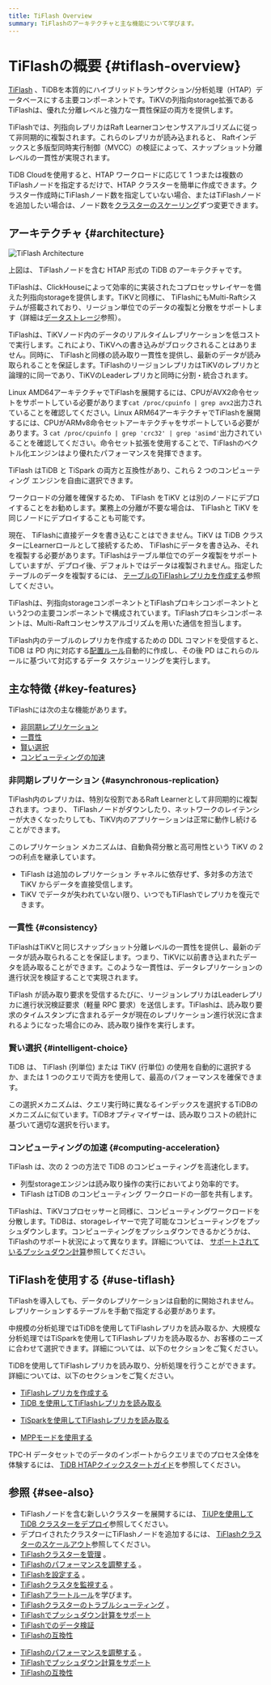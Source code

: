 ```yaml
---
title: TiFlash Overview
summary: TiFlashのアーキテクチャと主な機能について学びます。
---
```


# TiFlashの概要 {#tiflash-overview}

[TiFlash](https://github.com/pingcap/tiflash) 、TiDBを本質的にハイブリッドトランザクション/分析処理（HTAP）データベースにする主要コンポーネントです。TiKVの列指向storage拡張であるTiFlashは、優れた分離レベルと強力な一貫性保証の両方を提供します。

TiFlashでは、列指向レプリカはRaft Learnerコンセンサスアルゴリズムに従って非同期的に複製されます。これらのレプリカが読み込まれると、 Raftインデックスと多版型同時実行制御（MVCC）の検証によって、スナップショット分離レベルの一貫性が実現されます。

<CustomContent platform="tidb-cloud">

TiDB Cloudを使用すると、HTAP ワークロードに応じて 1 つまたは複数のTiFlashノードを指定するだけで、HTAP クラスターを簡単に作成できます。クラスター作成時にTiFlashノード数を指定していない場合、またはTiFlashノードを追加したい場合は、ノード数を[クラスターのスケーリング](/tidb-cloud/scale-tidb-cluster.md)ずつ変更できます。

</CustomContent>

## アーキテクチャ {#architecture}

![TiFlash Architecture](/media/tidb-storage-architecture-1.png)

上図は、 TiFlashノードを含む HTAP 形式の TiDB のアーキテクチャです。

TiFlashは、ClickHouseによって効率的に実装されたコプロセッサレイヤーを備えた列指向storageを提供します。TiKVと同様に、 TiFlashにもMulti-Raftシステムが搭載されており、リージョン単位でのデータの複製と分散をサポートします（詳細は[データストレージ](https://www.pingcap.com/blog/tidb-internal-data-storage/)参照）。

TiFlashは、TiKVノード内のデータのリアルタイムレプリケーションを低コストで実行します。これにより、TiKVへの書き込みがブロックされることはありません。同時に、 TiFlashと同様の読み取り一貫性を提供し、最新のデータが読み取られることを保証します。TiFlashのリージョンレプリカはTiKVのレプリカと論理的に同一であり、TiKVのLeaderレプリカと同時に分割・統合されます。

Linux AMD64アーキテクチャでTiFlashを展開するには、CPUがAVX2命令セットをサポートしている必要があります`cat /proc/cpuinfo | grep avx2`出力されていることを確認してください。Linux ARM64アーキテクチャでTiFlashを展開するには、CPUがARMv8命令セットアーキテクチャをサポートしている必要があります。3 `cat /proc/cpuinfo | grep 'crc32' | grep 'asimd'`出力されていることを確認してください。命令セット拡張を使用することで、TiFlashのベクトル化エンジンはより優れたパフォーマンスを発揮できます。

<CustomContent platform="tidb">

TiFlash はTiDB と TiSpark の両方と互換性があり、これら 2 つのコンピューティング エンジンを自由に選択できます。

</CustomContent>

ワークロードの分離を確保するため、 TiFlash をTiKV とは別のノードにデプロイすることをお勧めします。業務上の分離が不要な場合は、 TiFlashと TiKV を同じノードにデプロイすることも可能です。

現在、 TiFlashに直接データを書き込むことはできません。TiKV は TiDB クラスターにLearnerロールとして接続するため、 TiFlashにデータを書き込み、それを複製する必要があります。TiFlashはテーブル単位でのデータ複製をサポートしていますが、デプロイ後、デフォルトではデータは複製されません。指定したテーブルのデータを複製するには、 [テーブルのTiFlashレプリカを作成する](/tiflash/create-tiflash-replicas.md#create-tiflash-replicas-for-tables)参照してください。

TiFlashは、列指向storageコンポーネントとTiFlashプロキシコンポーネントという2つの主要コンポーネントで構成されています。TiFlashプロキシコンポーネントは、Multi-Raftコンセンサスアルゴリズムを用いた通信を担当します。

TiFlash内のテーブルのレプリカを作成するための DDL コマンドを受信すると、TiDB は PD 内に対応する[配置ルール](https://docs.pingcap.com/tidb/stable/configure-placement-rules)自動的に作成し、その後 PD はこれらのルールに基づいて対応するデータ スケジューリングを実行します。

## 主な特徴 {#key-features}

TiFlashには次の主な機能があります。

-   [非同期レプリケーション](#asynchronous-replication)
-   [一貫性](#consistency)
-   [賢い選択](#intelligent-choice)
-   [コンピューティングの加速](#computing-acceleration)

### 非同期レプリケーション {#asynchronous-replication}

TiFlash内のレプリカは、特別な役割であるRaft Learnerとして非同期的に複製されます。つまり、 TiFlashノードがダウンしたり、ネットワークのレイテンシーが大きくなったりしても、TiKV内のアプリケーションは正常に動作し続けることができます。

このレプリケーション メカニズムは、自動負荷分散と高可用性という TiKV の 2 つの利点を継承しています。

-   TiFlash は追加のレプリケーション チャネルに依存せず、多対多の方法で TiKV からデータを直接受信します。
-   TiKV でデータが失われていない限り、いつでもTiFlashでレプリカを復元できます。

### 一貫性 {#consistency}

TiFlashはTiKVと同じスナップショット分離レベルの一貫性を提供し、最新のデータが読み取られることを保証します。つまり、TiKVに以前書き込まれたデータを読み取ることができます。このような一貫性は、データレプリケーションの進行状況を検証することで実現されます。

TiFlash が読み取り要求を受信するたびに、リージョンレプリカはLeaderレプリカに進行状況検証要求（軽量 RPC 要求）を送信します。TiFlashは、読み取り要求のタイムスタンプに含まれるデータが現在のレプリケーション進行状況に含まれるようになった場合にのみ、読み取り操作を実行します。

### 賢い選択 {#intelligent-choice}

TiDB は、 TiFlash (列単位) または TiKV (行単位) の使用を自動的に選択するか、または 1 つのクエリで両方を使用して、最高のパフォーマンスを確保できます。

この選択メカニズムは、クエリ実行時に異なるインデックスを選択するTiDBのメカニズムに似ています。TiDBオプティマイザーは、読み取りコストの統計に基づいて適切な選択を行います。

### コンピューティングの加速 {#computing-acceleration}

TiFlash は、次の 2 つの方法で TiDB のコンピューティングを高速化します。

-   列型storageエンジンは読み取り操作の実行においてより効率的です。
-   TiFlash はTiDB のコンピューティング ワークロードの一部を共有します。

TiFlashは、TiKVコプロセッサーと同様に、コンピューティングワークロードを分散します。TiDBは、storageレイヤーで完了可能なコンピューティングをプッシュダウンします。コンピューティングをプッシュダウンできるかどうかは、 TiFlashのサポート状況によって異なります。詳細については、 [サポートされているプッシュダウン計算](/tiflash/tiflash-supported-pushdown-calculations.md)参照してください。

## TiFlashを使用する {#use-tiflash}

TiFlashを導入しても、データのレプリケーションは自動的に開始されません。レプリケーションするテーブルを手動で指定する必要があります。

<CustomContent platform="tidb">

中規模の分析処理ではTiDBを使用してTiFlashレプリカを読み取るか、大規模な分析処理ではTiSparkを使用してTiFlashレプリカを読み取るか、お客様のニーズに合わせて選択できます。詳細については、以下のセクションをご覧ください。

</CustomContent>

<CustomContent platform="tidb-cloud">

TiDBを使用してTiFlashレプリカを読み取り、分析処理を行うことができます。詳細については、以下のセクションをご覧ください。

</CustomContent>

-   [TiFlashレプリカを作成する](/tiflash/create-tiflash-replicas.md)
-   [TiDB を使用してTiFlashレプリカを読み取る](/tiflash/use-tidb-to-read-tiflash.md)

<CustomContent platform="tidb">

-   [TiSparkを使用してTiFlashレプリカを読み取る](/tiflash/use-tispark-to-read-tiflash.md)

</CustomContent>

-   [MPPモードを使用する](/tiflash/use-tiflash-mpp-mode.md)

<CustomContent platform="tidb">

TPC-H データセットでのデータのインポートからクエリまでのプロセス全体を体験するには、 [TiDB HTAPクイックスタートガイド](/quick-start-with-htap.md)を参照してください。

</CustomContent>

## 参照 {#see-also}

<CustomContent platform="tidb">

-   TiFlashノードを含む新しいクラスターを展開するには、 [TiUPを使用して TiDB クラスターをデプロイ](/production-deployment-using-tiup.md)参照してください。
-   デプロイされたクラスターにTiFlashノードを追加するには、 [TiFlashクラスターのスケールアウト](/scale-tidb-using-tiup.md#scale-out-a-tiflash-cluster)参照してください。
-   [TiFlashクラスターを管理](/tiflash/maintain-tiflash.md) 。
-   [TiFlashのパフォーマンスを調整する](/tiflash/tune-tiflash-performance.md) 。
-   [TiFlashを設定する](/tiflash/tiflash-configuration.md) 。
-   [TiFlashクラスタを監視する](/tiflash/monitor-tiflash.md) 。
-   [TiFlashアラートルール](/tiflash/tiflash-alert-rules.md)を学びます。
-   [TiFlashクラスターのトラブルシューティング](/tiflash/troubleshoot-tiflash.md) 。
-   [TiFlashでプッシュダウン計算をサポート](/tiflash/tiflash-supported-pushdown-calculations.md)
-   [TiFlashでのデータ検証](/tiflash/tiflash-data-validation.md)
-   [TiFlashの互換性](/tiflash/tiflash-compatibility.md)

</CustomContent>

<CustomContent platform="tidb-cloud">

-   [TiFlashのパフォーマンスを調整する](/tiflash/tune-tiflash-performance.md) 。
-   [TiFlashでプッシュダウン計算をサポート](/tiflash/tiflash-supported-pushdown-calculations.md)
-   [TiFlashの互換性](/tiflash/tiflash-compatibility.md)

</CustomContent>
